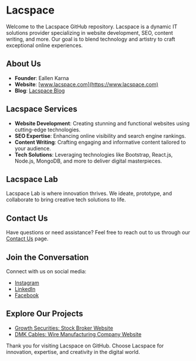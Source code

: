 # Lacspace

Welcome to the Lacspace GitHub repository. Lacspace is a dynamic IT solutions provider specializing in website development, SEO, content writing, and more. Our goal is to blend technology and artistry to craft exceptional online experiences.

## About Us

- **Founder**: Eallen Karna
- **Website**: [www.lacspace.com](https://www.lacspace.com)
- **Blog**: [Lacspace Blog](https://github.com/lacspace/blogs/wiki)

## Lacspace Services

- **Website Development**: Creating stunning and functional websites using cutting-edge technologies.
- **SEO Expertise**: Enhancing online visibility and search engine rankings.
- **Content Writing**: Crafting engaging and informative content tailored to your audience.
- **Tech Solutions**: Leveraging technologies like Bootstrap, React.js, Node.js, MongoDB, and more to deliver digital masterpieces.

## Lacspace Lab

Lacspace Lab is where innovation thrives. We ideate, prototype, and collaborate to bring creative tech solutions to life.

## Contact Us

Have questions or need assistance? Feel free to reach out to us through our [Contact Us](https://github.com/lacspace/blogs/wiki/Contact-Us) page.

## Join the Conversation

Connect with us on social media:
- [Instagram](https://instagram.com/the_lacspace)
- [LinkedIn](https://linkedin.com/company/lacspace)
- [Facebook](https://facebook.com/lacspacetechnologies)

## Explore Our Projects

- [Growth Securities: Stock Broker Website](https://growthsec.com)
- [DMK Cables: Wire Manufacturing Company Website](https://dmkcables.com)

Thank you for visiting Lacspace on GitHub. Choose Lacspace for innovation, expertise, and creativity in the digital world.
